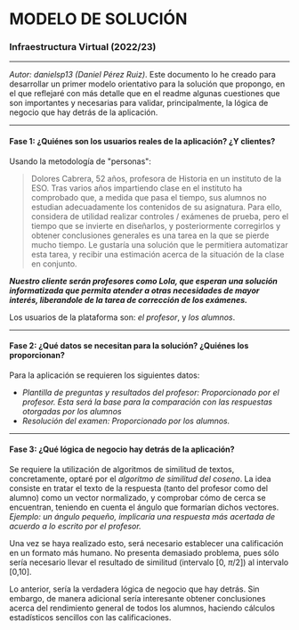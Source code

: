 # MODELO DE SOLUCIÓN



### Infraestructura Virtual (2022/23)

****

*Autor: danielsp13 (Daniel Pérez Ruiz)*. Este documento lo he creado para desarrollar un primer modelo orientativo para la solución que propongo, en el que reflejaré con más detalle que en el readme algunas cuestiones que son importantes y necesarias para validar, principalmente, la lógica de negocio que hay detrás de la aplicación.

****

#### Fase 1: ¿Quiénes son los usuarios reales de la aplicación? ¿Y clientes?

Usando la metodología de "personas":

> Dolores Cabrera, 52 años, profesora de Historia en un instituto de la ESO. Tras varios años impartiendo clase en el instituto ha comprobado que, a medida que pasa el tiempo, sus alumnos no estudian adecuadamente los contenidos de su asignatura. Para ello, considera de utilidad realizar controles / exámenes de prueba, pero el tiempo que se invierte en diseñarlos, y posteriormente corregirlos y obtener conclusiones generales es una tarea en la que se pierde mucho tiempo. Le gustaría una solución que le permitiera automatizar esta tarea, y recibir una estimación acerca de la situación de la clase en conjunto.



***Nuestro cliente serán profesores como Lola, que esperan una solución informatizada que permita atender a otras necesidades de mayor interés, liberandole de la tarea de corrección de los exámenes.***

Los usuarios de la plataforma son: *el profesor*, y *los alumnos*.

****

#### Fase 2: ¿Qué datos se necesitan para la solución? ¿Quiénes los proporcionan? 

Para la aplicación se requieren los siguientes datos:

* *Plantilla de preguntas y resultados del profesor: Proporcionado por el profesor. Esta será la base para la comparación con las respuestas otorgadas por los alumnos* 
* *Resolución del examen: Proporcionado por los alumnos.* 

****

#### Fase 3: ¿Qué lógica de negocio hay detrás de la aplicación?

Se requiere la utilización de algoritmos de similitud de textos, concretamente, optaré por el *algoritmo de similitud del coseno*. La idea consiste en tratar el texto de la respuesta (tanto del profesor como del alumno) como un vector normalizado, y comprobar cómo de cerca se encuentran, teniendo en cuenta el ángulo que formarían dichos vectores. *Ejemplo: un ángulo pequeño, implicaría una respuesta más acertada de acuerdo a lo escrito por el profesor.*

Una vez se haya realizado esto, será necesario establecer una calificación en un formato más humano. No presenta demasiado problema, pues sólo sería necesario llevar el resultado de similitud (intervalo [0, $\pi$/2]) al intervalo [0,10].

Lo anterior, sería la verdadera lógica de negocio que hay detrás. Sin embargo, de manera adicional sería interesante obtener conclusiones acerca del rendimiento general de todos los alumnos, haciendo cálculos estadísticos sencillos con las calificaciones. 
